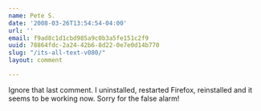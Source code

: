 ```yaml
---
name: Pete S.
date: '2008-03-26T13:54:54-04:00'
url: ''
email: f9ad8c1d1cbd985a9c0b3a5fe151c2f9
uuid: 78864fdc-2a24-42b6-8d22-0e7e0d14b770
slug: "/its-all-text-v080/"
layout: comment

---
```


Ignore that last comment. I uninstalled, restarted Firefox, reinstalled and it seems to be working now. Sorry for the false alarm!
